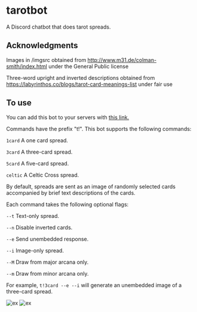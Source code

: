 # tarotbot
A Discord chatbot that does tarot spreads.

## Acknowledgments
Images in /imgsrc obtained from http://www.m31.de/colman-smith/index.html under the General Public license

Three-word upright and inverted descriptions obtained from https://labyrinthos.co/blogs/tarot-card-meanings-list under fair use

## To use
You can add this bot to your servers with [this link.](https://discordapp.com/oauth2/authorize?client_id=659747523354689549&scope=bot&permissions=100352)

Commands have the prefix "t!". This bot supports the following commands:

`1card` A one card spread.

`3card` A three-card spread.

`5card` A five-card spread.

`celtic` A Celtic Cross spread.

By default, spreads are sent as an image of randomly selected cards accompanied by brief text descriptions of the cards.

Each command takes the following optional flags:

`--t` Text-only spread.

`--n` Disable inverted cards.

`--e` Send unembedded response.

`--i` Image-only spread.

`--M` Draw from major arcana only.

`--m` Draw from minor arcana only.

For example, `t!3card --e --i` will generate an unembedded image of a three-card spread.

![ex](https://66.media.tumblr.com/5bd515de2d2d93593d3037083e91a9e1/5a17c53fecdeae20-b0/s1280x1920/56549989be54a9c524cc235beef182d467faef92.png)
![ex](https://66.media.tumblr.com/e8c5e38414f3e35bcc8ca94f35926d79/5a17c53fecdeae20-dc/s1280x1920/32023695d72429036b3073c76384252e1c77dd6e.png)
